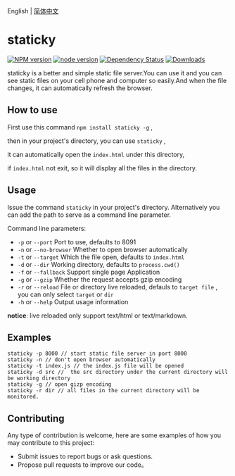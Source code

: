 English | [简体中文](./README.zh-CN.md)

# staticky

[![NPM version](https://img.shields.io/npm/v/staticky.svg?style=flat-square)](https://www.npmjs.com/package/staticky)
[![node version](https://img.shields.io/badge/node.js-%3E=_7.6-green.svg?style=flat-square)](http://nodejs.org/download/)
[![Dependency Status](https://img.shields.io/david/yupeilin123/staticky.svg)](https://david-dm.org/yupeilin123/staticky)
[![Downloads](https://img.shields.io/npm/dm/staticky.svg)](https://www.npmjs.com/package/staticky)

staticky is a better and simple static file server.You can use it and you can see static files on your cell phone and computer so easily.And when the file changes, it can automatically refresh the browser.

## How to use 

First use this command `npm install staticky -g` ,

then in your project's directory, you can use `staticky` ,


it can automatically open the `index.html` under this directory,


if `index.html` not exit, so it will display all the files in the directory.

## Usage

Issue the command `staticky` in your project's directory. Alternatively you can add the path to serve as a command line parameter.

Command line parameters:

* `-p` or `--port` Port to use, defaults to 8091
* `-n` or `--no-browser` Whether to open browser automatically 
* `-t` or `--target` Which the file open, defaults to `index.html`
* `-d` or `--dir` Working directory, defaults to `process.cwd()`
* `-f` or `--fallback` Support single page Application
* `-g` or `--gzip` Whether the request accepts gzip encoding
* `-r` or `--reload` File or directory live reloaded, defauls to `target file` , you can only select `target` or `dir`
* `-h` or `--help` Output usage information

**notice**: live reloaded only support text/html or text/markdown.

## Examples

```
staticky -p 8000 // start static file server in port 8000
staticky -n // don't open browser automatically
staticky -t index.js // the index.js file will be opened
staticky -d src //  the src directory under the current directory will be working directory
staticky -g // open gizp encoding
staticky -r dir // all files in the current directory will be monitored.
```

## Contributing

Any type of contribution is welcome, here are some examples of how you may contribute to this project:

- Submit issues to report bugs or ask questions.
- Propose pull requests to improve our code。